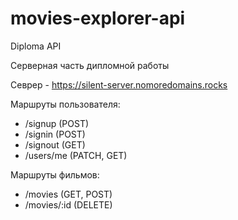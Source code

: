 # movies-explorer-api
Diploma API

Серверная часть дипломной работы

Севрер - https://silent-server.nomoredomains.rocks

Маршруты пользователя:
- /signup (POST)
- /signin (POST)
- /signout (GET)
- /users/me (PATCH, GET)

Маршруты фильмов:
- /movies (GET, POST)
- /movies/:id (DELETE)
